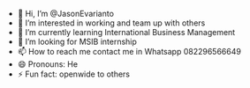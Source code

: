 - 👋 Hi, I’m @JasonEvarianto
- 👀 I’m interested in working and team up with others
- 🌱 I’m currently learning International Business Management
- 💞️ I’m looking for MSIB internship
- 📫 How to reach me contact me in Whatsapp 082296566649
- 😄 Pronouns: He
- ⚡ Fun fact: openwide to others 

<!---
JasonEvarianto/JasonEvarianto is a ✨ special ✨ repository because its `README.md` (this file) appears on your GitHub profile.
You can click the Preview link to take a look at your changes.
--->
